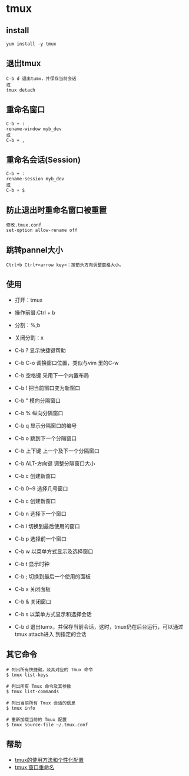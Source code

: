 # tmux
## install
```
yum install -y tmux
```

## 退出tmux
```
C-b d 退出tumx，并保存当前会话
或
tmux detach
```

## 重命名窗口
```
C-b + :
rename-window myb_dev
或
C-b + ,
```

## 重命名会话(Session)
```
C-b + :
rename-session myb_dev
或
C-b + $
```

## 防止退出时重命名窗口被重置
```
修改.tmux.conf
set-option allow-rename off
```

## 跳转pannel大小
```
Ctrl+b Ctrl+<arrow key>：按箭头方向调整窗格大小。
```

## 使用
- 打开：tmux
- 操作前缀:Ctrl + b
- 分割：%;b
- 关闭分割：x

- C-b ? 显示快捷键帮助
- C-b C-o 调换窗口位置，类似与vim 里的C-w
- C-b 空格键 采用下一个内置布局
- C-b ! 把当前窗口变为新窗口
- C-b " 模向分隔窗口
- C-b % 纵向分隔窗口
- C-b q 显示分隔窗口的编号
- C-b o 跳到下一个分隔窗口
- C-b 上下键 上一个及下一个分隔窗口
- C-b ALT-方向键 调整分隔窗口大小
- C-b c 创建新窗口
- C-b 0~9 选择几号窗口
- C-b c 创建新窗口
- C-b n 选择下一个窗口
- C-b l 切换到最后使用的窗口
- C-b p 选择前一个窗口
- C-b w 以菜单方式显示及选择窗口
- C-b t 显示时钟
- C-b ; 切换到最后一个使用的面板
- C-b x 关闭面板
- C-b & 关闭窗口
- C-b s 以菜单方式显示和选择会话
- C-b d 退出tumx，并保存当前会话，这时，tmux仍在后台运行，可以通过tmux attach进入 到指定的会话

## 其它命令
```
# 列出所有快捷键，及其对应的 Tmux 命令
$ tmux list-keys

# 列出所有 Tmux 命令及其参数
$ tmux list-commands

# 列出当前所有 Tmux 会话的信息
$ tmux info

# 重新加载当前的 Tmux 配置
$ tmux source-file ~/.tmux.conf
```

## 帮助
- [tmux的使用方法和个性化配置](https://www.cnblogs.com/chjbbs/p/5689011.html)
- [tmux 窗口重命名](http://blog.aka-cool.net/blog/2014/05/09/tmux-rename-window/)

